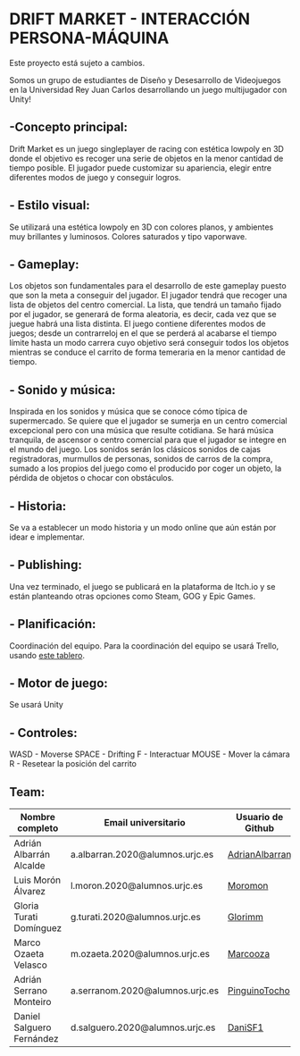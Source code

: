 # DRIFT MARKET - INTERACCIÓN PERSONA-MÁQUINA

Este proyecto está sujeto a cambios.

Somos un grupo de estudiantes de Diseño y Desesarrollo de Videojuegos en la Universidad Rey Juan Carlos desarrollando un juego multijugador con Unity!

## -Concepto principal:
Drift Market es un juego singleplayer de racing con estética lowpoly en 3D donde el objetivo es recoger una serie de objetos en la menor cantidad de tiempo posible. El jugador puede customizar su apariencia, elegir entre diferentes modos de juego y conseguir logros.

## - Estilo visual:
Se utilizará una estética lowpoly en 3D con colores planos, y ambientes muy brillantes y luminosos. Colores saturados y tipo vaporwave.

## - Gameplay:
Los objetos son fundamentales para el desarrollo de este gameplay puesto que son la meta a conseguir del jugador. El jugador tendrá que recoger una lista de objetos del centro comercial. La lista, que tendrá un tamaño fijado por el jugador, se generará de forma aleatoria, es decir, cada vez que se juegue habrá una lista distinta.
El juego contiene diferentes modos de juegos; desde un contrarreloj en el que se perderá al acabarse el tiempo límite hasta un modo carrera cuyo objetivo será conseguir todos los objetos mientras se conduce el carrito de forma temeraria en la menor cantidad de tiempo.

## - Sonido y música:
Inspirada en los sonidos y música que se conoce cómo típica de supermercado. Se quiere que el jugador se sumerja en un centro comercial excepcional pero con una música que resulte cotidiana. Se hará música tranquila, de ascensor o centro comercial para que el jugador se integre en el mundo del juego.
Los sonidos serán los clásicos sonidos de cajas registradoras, murmullos de personas, sonidos de carros de la compra, sumado a los propios del juego como el producido por coger un objeto, la pérdida de objetos o chocar con obstáculos.

## - Historia:
Se va a establecer un modo historia y un modo online que aún están por idear e implementar.

## - Publishing:
Una vez terminado, el juego se publicará en la plataforma de Itch.io y se están planteando otras opciones como Steam, GOG y Epic Games.

## - Planificación:
Coordinación del equipo. Para la coordinación del equipo se usará Trello, usando <a href = "https://trello.com/invite/b/Wnt1HH8i/ATTI548dca5b7cd2ba6b970a511cec0176de1F96C099/interaccion-persona-maquina">este tablero</a>.

## - Motor de juego:
Se usará Unity

## - Controles:
WASD - Moverse
SPACE - Drifting
F - Interactuar
MOUSE - Mover la cámara
R - Resetear la posición del carrito

 ## Team:
 <table>
  <thead>
    <tr>
      <th> Nombre completo </th> 
      <th> Email universitario </th> 
      <th> Usuario de Github </th> 
    </tr>
  </thead>
  <tbody>
    <tr> 
      <td> Adrián Albarrán Alcalde </td>
      <td> a.albarran.2020@alumnos.urjc.es </td>
     <td> <a href = "https://github.com/AdrianAlbarran"> AdrianAlbarran </a> </td>
    </tr>
    <tr> 
      <td> Luis Morón Álvarez </td>
      <td> l.moron.2020@alumnos.urjc.es </td>
      <td> <a href = "https://github.com/Moromon"> Moromon </a> </td>
    </tr>
    <tr> 
      <td> Gloria Turati Domínguez </td>
      <td> g.turati.2020@alumnos.urjc.es </td>
      <td> <a href = "https://github.com/glorimm"> Glorimm </a> </td>
    </tr>
    <tr> 
      <td> Marco Ozaeta Velasco </td>
      <td> m.ozaeta.2020@alumnos.urjc.es </td>
      <td> <a href = "https://github.com/Marcooza"> Marcooza </a> </td>
    </tr>
    <tr> 
      <td> Adrián Serrano Monteiro </td>
      <td> a.serranom.2020@alumnos.urjc.es </td>
      <td> <a href = "https://github.com/PinguinoTocho"> PinguinoTocho </a> </td>
    </tr>
    <tr> 
      <td> Daniel Salguero Fernández </td>
      <td> d.salguero.2020@alumnos.urjc.es </td>
      <td> <a href = "https://github.com/DaniSF1"> DaniSF1 </a> </td>
    </tr>
   </tbody>
  </table>
